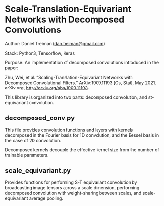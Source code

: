 # Scale-Translation-Equivariant Networks with Decomposed Convolutions

Author: Daniel Treiman (dan.treiman@gmail.com)

Stack:  Python3, Tensorflow, Keras

Purpose:
An implementation of decomposed convolutions introduced in the paper:

Zhu, Wei, et al. “Scaling-Translation-Equivariant Networks with Decomposed Convolutional Filters.” ArXiv:1909.11193 [Cs, Stat], May 2021. arXiv.org, http://arxiv.org/abs/1909.11193.




This library is organized into two parts: decomposed convolution, and st-equivariant convolution.

## decomposed_conv.py

This file provides convolution functions and layers with kernels decomposed in the Fourier basis for 1D convolution, and the Bessel basis in the case of 2D convolution.

Decomposed kernels decouple the effective kernel size from the number of trainable parameters.



## scale_equivariant.py

Provides functions for performing S-T equivariant convolution by broadcasting image tensors across a scale dimension, performing decomposed convolution with weight-sharing between scales, and scale-equivariant average pooling.

